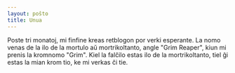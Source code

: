 ```yaml
---
layout: poŝto
title: Unua
---
```


Poste tri monatoj, mi finfine kreas retblogon por verki esperante. La nomo
venas de la ilo de la mortulo aŭ mortrikoltanto, angle "Grim Reaper", kiun mi prenis
la kromnomo "Grim". Kiel la falĉilo estas ilo de la mortrikoltanto, tiel ĝi estas
la mian krom tio, ke mi verkas ĉi tie.
